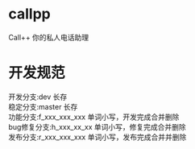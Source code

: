 # callpp
Call++  你的私人电话助理




# 开发规范
开发分支:dev 长存</br>
稳定分支:master 长存</br>
功能分支:f_xxx_xxx_xxx 单词小写，开发完成合并删除</br>
bug修复分支:h_xxx_xx_xx 单词小写，修复完成合并删除</br>
发布分支:r_xxx_xxx_xxx 单词小写，发布完成合并并删除</br>
